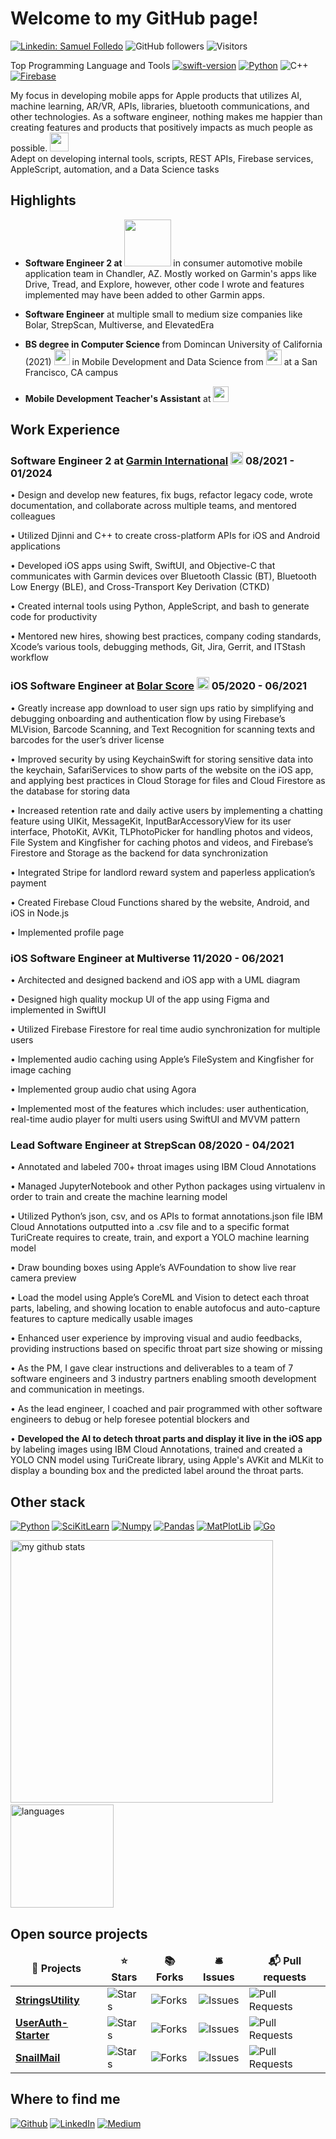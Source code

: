 <h1>Welcome to my GitHub page! </h1>

[![Linkedin: Samuel Folledo](https://img.shields.io/badge/-SamuelFolledo-blue?style=flat-square&logo=Linkedin&logoColor=white&link=https://linkedin.com/in/samuelfolledo/)](https://linkedin.com/in/samuelfolledo)
![GitHub followers](https://img.shields.io/github/followers/SamuelFolledo?label=Follow&style=social)
![Visitors](https://badges.pufler.dev/visits/SamuelFolledo/SamuelFolledo)

Top Programming Language and Tools
[![swift-version](https://img.shields.io/badge/swift-red.svg)](https://github.com/apple/swift) 
[![Python](https://img.shields.io/badge/python-blue.svg)](https://www.python.org/downloads/release/python-360/)
![C++](https://img.shields.io/badge/-c++-black)
[![Firebase](https://img.shields.io/badge/firebase-orange)](https://firebase.google.com/i)

My focus in developing mobile apps for Apple products that utilizes AI, machine learning, AR/VR, APIs, libraries, bluetooth communications, and other technologies.
As a software engineer, nothing makes me happier than creating features and products that positively impacts as much people as possible. <img src="https://emojis.slackmojis.com/emojis/images/1531849430/4246/blob-sunglasses.gif?1531849430" width="30"/> </br> 
Adept on developing internal tools, scripts, REST APIs, Firebase services, AppleScript, automation, and a Data Science tasks


<h2>Highlights</h2>

- <p><b>Software Engineer 2 at <a href="https://www.garmin.com/en-US/"><img src="https://logos-world.net/garmin-logo/" width="75" /></a> </b> in consumer automotive mobile application team in Chandler, AZ. Mostly worked on Garmin's apps like Drive, Tread, and Explore, however, other code I wrote and features implemented may have been added to other Garmin apps.

- <p><b>Software Engineer</b> at multiple small to medium size companies like Bolar, StrepScan, Multiverse, and ElevatedEra</p>

- <p><b>BS degree in Computer Science </b> from Domincan University of California (2021) <a href="https://www.dominican.edu/"><img src="https://wikiwandv2-19431.kxcdn.com/_next/image?url=https://upload.wikimedia.org/wikipedia/en/0/03/DU_shield.gif&w=640&q=50" width="25"/></a> in Mobile Development and Data Science from <a href="https://www.makeschool.com/"><img src="https://encrypted-tbn0.gstatic.com/images?q=tbn:ANd9GcRQWsSSQpHTs0svsguk1p3gyicXBkQce10rjoBipYx7Ag&s" width="25" /></a> at a San Francisco, CA campus

- <p><b>Mobile Development Teacher's Assistant</b> at <img src="https://encrypted-tbn0.gstatic.com/images?q=tbn:ANd9GcRQWsSSQpHTs0svsguk1p3gyicXBkQce10rjoBipYx7Ag&s" width="25"/></p>


<h2>Work Experience</h2>
<h3>Software Engineer 2 at <a href="https://www.garmin.com/en-US/">Garmin International</a> <a href="http://garmin.com/"><img src="https://creative.garmin.com/styleguide/img/resources__garmin-logo-with-delta.svg" width="20"/></a> 08/2021 - 01/2024 </h3>
    <p>•  Design and develop new features, fix bugs, refactor legacy code, wrote documentation, and collaborate across multiple teams, and mentored colleagues</p>
    <p>•  Utilized Djinni and C++ to create cross-platform APIs for iOS and Android applications</p>
    <p>•  Developed iOS apps using Swift, SwiftUI, and Objective-C that communicates with Garmin devices over Bluetooth Classic (BT), Bluetooth Low Energy (BLE), and Cross-Transport Key Derivation (CTKD)</p>
    <p>•  Created internal tools using Python, AppleScript, and bash to generate code for productivity</p>
    <p>•  Mentored new hires, showing best practices, company coding standards, Xcode’s various tools, debugging methods, Git, Jira, Gerrit, and ITStash workflow</p>

<h3>iOS Software Engineer at <a href="https://apps.apple.com/us/app/bolar-score/id1500156541">Bolar Score</a> <a href="https://www.bolarscore.com/"><img src="https://static1.squarespace.com/static/5e0f9fa9c43b86108a5a66eb/t/5e0fcf2461066d7f81e8d2dc/1596151438353/" width="20"/></a> 05/2020 - 06/2021 </h3>
    <p>•  Greatly increase app download to user sign ups ratio by simplifying and debugging onboarding and authentication flow by using Firebase’s MLVision, Barcode Scanning, and Text Recognition for scanning texts and barcodes for the user’s driver license</p>
    <p>•  Improved security by using KeychainSwift for storing sensitive data into the keychain, SafariServices to show parts of the website on the iOS app, and applying best practices in Cloud Storage for files and Cloud Firestore as the database for storing data</p>
    <p>•  Increased retention rate and daily active users by implementing a chatting feature using UIKit, MessageKit, InputBarAccessoryView for its user interface, PhotoKit, AVKit, TLPhotoPicker for handling photos and videos, File System and Kingfisher for caching photos and videos, and Firebase’s Firestore and Storage as the backend for data synchronization</p>
    <p>•  Integrated Stripe for landlord reward system and paperless application’s payment</p>
    <p>•  Created Firebase Cloud Functions shared by the website, Android, and iOS in Node.js</p>
    <p>•  Implemented profile page</p>

<h3>iOS Software Engineer at Multiverse 11/2020 - 06/2021 </h3> </h3>
    <p>•  Architected and designed backend and iOS app with a UML diagram</p>
    <p>•  Designed high quality mockup UI of the app using Figma and implemented in SwiftUI</p>
    <p>•  Utilized Firebase Firestore for real time audio synchronization for multiple users</p>
    <p>•  Implemented audio caching using Apple’s FileSystem and Kingfisher for image caching</p>
    <p>•  Implemented group audio chat using Agora</p>
    <p>•  Implemented most of the features which includes: user authentication, real-time audio player for multi users using SwiftUI and MVVM pattern</p>

<h3>Lead Software Engineer at StrepScan 08/2020 - 04/2021 </h3>
    <p>•  Annotated and labeled 700+ throat images using IBM Cloud Annotations</p>
    <p>•  Managed JupyterNotebook and other Python packages using virtualenv in order to train and create the machine learning model</p>
    <p>•  Utilized Python’s json, csv, and os APIs to format annotations.json file IBM Cloud Annotations outputted into a .csv file and to a specific format TuriCreate requires to create, train, and export a YOLO machine learning model</p>
    <p>•  Draw bounding boxes using Apple’s AVFoundation to show live rear camera preview</p>
    <p>•  Load the model using Apple’s CoreML and Vision to detect each throat parts, labeling, and showing location to enable autofocus and auto-capture features to capture medically usable images</p>
    <p>•  Enhanced user experience by improving visual and audio feedbacks, providing instructions based on specific throat part size showing or missing</p>
    <p>•  As the PM, I gave clear instructions and deliverables to a team of 7 software engineers and 3 industry partners enabling smooth development and communication in meetings.</p>
    <p>•  As the lead engineer, I coached and pair programmed with other software engineers to debug or help foresee potential blockers and</p>
    <p>•  <b>Developed the AI to detech throat parts and display it live in the iOS app</b> by labeling images using IBM Cloud Annotations, trained and created a YOLO CNN model using TuriCreate library, using Apple's AVKit and MLKit to display a bounding box and the predicted label around the throat parts.</p>


<h2>Other stack</h2>
<p>

[![Python](https://img.shields.io/badge/python-blue.svg)](https://www.python.org/downloads/release/python-360/)
[![SciKitLearn](https://img.shields.io/badge/scikitlearn-darkgreen)](https://scikit-learn.org/stable/)
[![Numpy](https://img.shields.io/badge/numpy-red)](https://numpy.org/)
[![Pandas](https://img.shields.io/badge/pandas-brightgreen)](https://pandas.pydata.org/)
[![MatPlotLib](https://img.shields.io/badge/matplotlib-magenta)](https://matplotlib.org/)
[![Go](https://img.shields.io/badge/go-lightblue)](https://golang.org/)
</p>

<img src="https://github-readme-stats.vercel.app/api?username=SamuelFolledo&show_icons=true&title_color=ffffff&text_color=c9cacc&icon_color=2bbc8a&bg_color=1d1f21" alt="my github stats" width="420"/>&nbsp;<img src="https://github-readme-stats.vercel.app/api/top-langs/?username=SamuelFolledo&layout=compact&title_color=ffffff&text_color=c9cacc&icon_color=2bbc8a&bg_color=1d1f21" alt="languages" height="165">

<!--- Previous GitHub Stats
<a href="https://github.com/SamuelFolledo/SamuelFolledo">
  <img align="center" src="https://github-readme-stats.vercel.app/api?username=SamuelFolledo&show_icons=true&line_height=27&count_private=true&title_color=ffffff&text_color=c9cacc&icon_color=2bbc8a&bg_color=1d1f21" alt="Samuel Folledo's Stats" />
</a>
--->

<!--- Previous GitHub Stats
<a href="https://github.com/SamuelFolledo/SamuelFolledo">
  <img align="center" src="https://github-readme-stats.vercel.app/api/top-langs/?username=SamuelFolledo&hide=java,html&title_color=ffffff&text_color=c9cacc&icon_color=2bbc8a&bg_color=1d1f21" />
</a>
--->

<h2>Open source projects</h2>
<table>
  <thead align="center">
    <tr border: none;>
      <td><b>🎁 Projects</b></td>
      <td><b>⭐ Stars</b></td>
      <td><b>📚 Forks</b></td>
      <td><b>🛎 Issues</b></td>
      <td><b>📬 Pull requests</b></td>
    </tr>
  </thead>
  <tbody>
    <tr>
        <td><a href="https://github.com/SamuelFolledo/StringsUtility"><b>StringsUtility</b></a></td>
      <td><img alt="Stars" src="https://img.shields.io/github/stars/SamuelFolledo/StringsUtility?style=flat-square&labelColor=343b41"/></td>
      <td><img alt="Forks" src="https://img.shields.io/github/forks/SamuelFolledo/StringsUtility?style=flat-square&labelColor=343b41"/></td>
      <td><img alt="Issues" src="https://img.shields.io/github/issues/SamuelFolledo/StringsUtility?style=flat-square&labelColor=343b41"/></td>
      <td><img alt="Pull Requests" src="https://img.shields.io/github/issues-pr/SamuelFolledo/StringsUtility?style=flat-square&labelColor=343b41"/></td>
    </tr>
    <tr>
        <td><a href="https://github.com/SamuelFolledo/UserAuth-Starter"><b>UserAuth-Starter</b></a></td>
      <td><img alt="Stars" src="https://img.shields.io/github/stars/SamuelFolledo/UserAuth-Starter?style=flat-square&labelColor=343b41"/></td>
      <td><img alt="Forks" src="https://img.shields.io/github/forks/SamuelFolledo/UserAuth-Starter?style=flat-square&labelColor=343b41"/></td>
      <td><img alt="Issues" src="https://img.shields.io/github/issues/SamuelFolledo/UserAuth-Starter?style=flat-square&labelColor=343b41"/></td>
      <td><img alt="Pull Requests" src="https://img.shields.io/github/issues-pr/SamuelFolledo/UserAuth-Starter?style=flat-square&labelColor=343b41"/></td>
    </tr>
    <tr>
        <td><a href="https://github.com/SamuelFolledo/SnailMail"><b>SnailMail</b></a></td>
      <td><img alt="Stars" src="https://img.shields.io/github/stars/SamuelFolledo/SnailMail?style=flat-square&labelColor=343b41"/></td>
      <td><img alt="Forks" src="https://img.shields.io/github/forks/SamuelFolledo/SnailMail?style=flat-square&labelColor=343b41"/></td>
      <td><img alt="Issues" src="https://img.shields.io/github/issues/SamuelFolledo/SnailMail?style=flat-square&labelColor=343b41"/></td>
      <td><img alt="Pull Requests" src="https://img.shields.io/github/issues-pr/SamuelFolledo/SnailMail?style=flat-square&labelColor=343b41"/></td>
    </tr>
  </tbody>
</table>

<h2>Where to find me</h2>
<p><a href="https://github.com/SamuelFolledo" target="_blank"><img alt="Github" src="https://img.shields.io/badge/GitHub-%2312100E.svg?&style=for-the-badge&logo=Github&logoColor=white" /></a> 
<a href="https://linkedin.com/in/samuelfolledo" target="_blank"><img alt="LinkedIn" src="https://img.shields.io/badge/linkedin-%230077B5.svg?&style=for-the-badge&logo=linkedin&logoColor=white" /></a> 
<a href="https://medium.com/@samuelfolledo" target="_blank"><img alt="Medium" src="https://img.shields.io/badge/medium-%2312100E.svg?&style=for-the-badge&logo=medium&logoColor=white" /></a>
</p>

